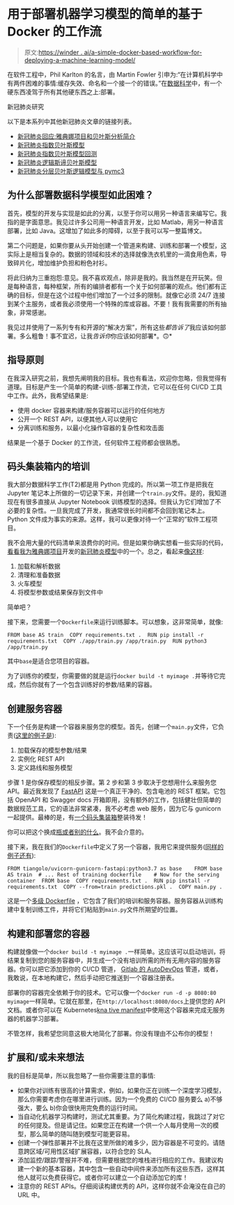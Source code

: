 # 用于部署机器学习模型的简单的基于 Docker 的工作流

> 原文:[https://winder . ai/a-simple-docker-based-workflow-for-deploying-a-machine-learning-model/](https://winder.ai/a-simple-docker-based-workflow-for-deploying-a-machine-learning-model/)

在软件工程中，Phil Karlton 的名言，由 Martin Fowler 引申为:“在计算机科学中有两件困难的事情:缓存失效、命名和一个接一个的错误。”在[数据科学](https://winder.ai/services/data-science/)中，有一个硬东西凌驾于所有其他硬东西之上:部署。

新冠肺炎研究

以下是本系列中其他新冠肺炎文章的链接列表。

*   [新冠肺炎回应:雅典娜项目和贝叶斯分析简介](https://winder.ai/covid-19-response-athena-project-and-an-introduction-bayesian-analysis/)
*   [新冠肺炎指数贝叶斯模型](https://winder.ai/covid-19-exponential-bayesian-model/)
*   [新冠肺炎指数贝叶斯模型回测](https://winder.ai/covid-19-exponential-bayesian-model-backtesting/)
*   [新冠肺炎逻辑斯谛贝叶斯模型](https://winder.ai/covid-19-logistic-bayesian-model/)
*   [新冠肺炎分层贝叶斯逻辑模型与 pymc3](https://winder.ai/covid-19-hierarchical-bayesian-logistic-model-with-pymc3/)

## 为什么部署数据科学模型如此困难？

首先，模型的开发与实现是如此的分离，以至于你可以用另一种语言来编写它。我指的是字面意思。我见过许多公司用一种语言开发，比如 Matlab，用另一种语言部署，比如 Java。这增加了如此多的障碍，以至于我可以写一整篇博文。

第二个问题是，如果你要从头开始创建一个管道来构建、训练和部署一个模型，这实际上是相当复杂的。数据的领域和技术的选择就像洗衣机里的一滴食用色素，导致碎片化，增加维护负担和粉色衬衫。

将此归纳为三重抱怨:意见。我不喜欢观点，除非是我的。我当然是在开玩笑。但是每种语言，每种框架，所有的编排者都有一个关于如何部署的观点。他们都有正确的目标，但是在这个过程中他们增加了一个过多的限制。就像它必须 24/7 连接到某个主服务，或者我必须使用一个特殊的库或容器。不要！我有我需要的所有抽象，非常感谢。

我见过并使用了一系列专有和开源的“解决方案”，所有这些*都告诉了*我应该如何部署。多么粗鲁！事不宜迟，让我*告诉你*你应该如何部署*。🙃*

## 指导原则

在我深入研究之前，我想先阐明我的目标。我也有看法，欢迎你忽略，但我觉得有道理。目标是产生一个简单的构建-训练-部署工作流，它可以在任何 CI/CD 工具中工作。此外，我希望结果是:

*   使用 docker 容器来构建/服务容器可以运行的任何地方
*   公开一个 REST API，以便其他人可以使用它
*   分离训练和服务，以最小化操作容器的复杂性和攻击面

结果是一个基于 Docker 的工作流，任何软件工程师都会很熟悉。

## 码头集装箱内的培训

我大部分数据科学工作(T2)都是用 Python 完成的。所以第一项工作是把我在 Jupyter 笔记本上所做的一切记录下来，并创建一个`train.py`文件。是的，我知道现在有很多直接从 Jupyter Notebook 训练模型的选择。但我认为它们增加了不必要的复杂性。一旦我完成了开发，我通常很长时间都不会回到笔记本上。Python 文件成为事实的来源。这样，我可以更像对待一个“正常的”软件工程项目。

我不会用大量的代码清单来浪费你的时间。但是如果你确实想看一些实际的代码，[看看我为](https://gitlab.com/WinderAI/covid/model_deaths)[雅典娜项目](https://project-athena-covid-19.web.app)开发的[新冠肺炎模型](https://gitlab.com/WinderAI/covid/)中的一个。总之，看起来[像这样](https://gitlab.com/WinderAI/covid/model_deaths/-/blob/master/app/train.py):

1.  加载和解析数据
2.  清理和准备数据
3.  火车模型
4.  将模型参数或结果保存到文件中

简单吧？

接下来，您需要一个`Dockerfile`来运行训练脚本。可以想象，这非常简单，就像:

```
FROM base AS train  COPY requirements.txt .  RUN pip install -r requirements.txt  COPY ./app/train.py /app/train.py  RUN python3 /app/train.py 
```

其中`base`是适合您项目的容器。

为了训练你的模型，你需要做的就是运行`docker build -t myimage .`并等待它完成，然后你就有了一个包含训练好的参数/结果的容器。

## 创建服务容器

下一个任务是构建一个容器来服务您的模型。首先，创建一个`main.py`文件，它负责([这里的例子是](https://gitlab.com/WinderAI/covid/model_deaths/-/blob/master/app/main.py)):

1.  加载保存的模型参数/结果
2.  实例化 REST API
3.  定义路线和服务模型

步骤 1 是你保存模型的相反步骤。第 2 步和第 3 步取决于您想用什么来服务您 API。最近我发现了 [FastAPI](https://fastapi.tiangolo.com/) 这是一个真正干净的、包含电池的 REST 框架。它包括 OpenAPI 和 Swagger docs 开箱即用，没有额外的工作，包括健壮但简单的数据规范工具，它的语法非常紧凑，我不必考虑 web 服务，因为它与 gunicorn 一起提供。最棒的是，有[一个码头集装箱](https://github.com/tiangolo/uvicorn-gunicorn-fastapi-docker)整装待发！

你可以把这个换成[瓶或者别的什么](https://github.com/tiangolo/meinheld-gunicorn-flask-docker)。我不会介意的。

接下来，我在我们的`Dockerfile`中定义了另一个容器，我用它来提供服务([同样的例子还有](https://gitlab.com/WinderAI/covid/model_deaths/-/blob/master/Dockerfile)):

```
FROM tiangolo/uvicorn-gunicorn-fastapi:python3.7 as base    FROM base AS train  # ... Rest of training dockerfile    # Now for the serving container  FROM base  COPY requirements.txt .  RUN pip install -r requirements.txt  COPY --from=train predictions.pkl .  COPY main.py . 
```

这是一个[多级 Dockerfile](https://docs.docker.com/develop/develop-images/multistage-build/) ，它包含了我们的培训和服务容器。服务容器从训练构建中复制训练工件，并将它们粘贴到`main.py`文件所期望的位置。

## 构建和部署您的容器

构建就像做一个`docker build -t myimage .`一样简单。这应该可以启动培训，将结果复制到您的服务容器中，并生成一个没有培训所需的所有无用内容的服务容器。你可以把它添加到你的 CI/CD 管道， [Gitlab 的 AutoDevOps](https://docs.gitlab.com/ee/topics/autodevops/) 管道，或者，我敢说，在本地构建它，然后手动把它推送到一个容器注册表。

部署你的容器完全依赖于你的技术。它可以像一个`docker run -d -p 8080:80 myimage`一样简单。它就在那里，在`http://localhost:8080/docs`上提供您的 API 文档。或者你可以在 Kubernetes[kna tive manifest](https://knative.dev/)中使用这个容器来完成无服务器的机器学习部署。

不管怎样，我希望您同意这极大地简化了部署。你没有理由不公布你的模型！

## 扩展和/或未来想法

我的目标是简单，所以我忽略了一些你需要注意的事情:

*   如果你对训练有很高的计算需求，例如，如果你正在训练一个深度学习模型，那么你需要考虑你在哪里进行训练。因为一个免费的 CI/CD 服务要么 a)不够强大，要么 b)你会很快用完免费的运行时间。
*   当自动化机器学习构建时，测试尤其重要。为了简化构建过程，我跳过了对它的任何提及。但是请记住。如果您正在构建一个供一个人每月使用一次的模型，那么简单的随叫随到模型可能更容易。
*   创建一个弹性部署并不比我在这里所做的难多少，因为容器是不可变的。请随意跨区域/可用性区域扩展容器，以符合您的 SLA。
*   添加监控/跟踪/警报并不难，但需要根据您的堆栈进行相应的工作。我建议构建一个新的基本容器，其中包含一些自动中间件来添加所有这些东西，这样其他人就可以免费获得它。或者你可以建立一个自动添加它的库！
*   注意你的 REST APIs。仔细阅读构建优秀的 API，这样你就不会淹没在自己的 URL 中。